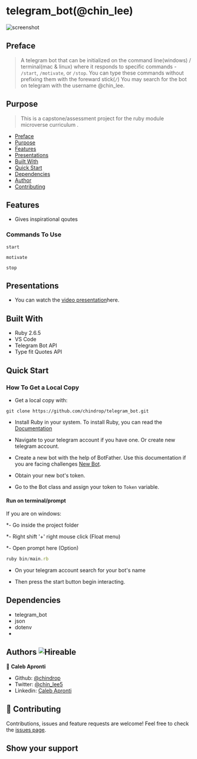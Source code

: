 # telegram_bot(@chin_lee)

![screenshot](https://user-images.githubusercontent.com/18409068/90449241-865bae80-e0d6-11ea-8a82-c2e79bbc118c.png)
## Preface

> A telegram bot that can be initialized on the command line(windows) / terminal(mac &amp; linux) where it responds to specific commands - ```/start```, ```/motivate```, or ```/stop```.
You can type these commands without prefixing them with the foreward stick(```/```)
You may search for the bot on telegram with the username @chin_lee.

## Purpose

> This is a capstone/assessment project for the ruby module microverse curriculum .

- [Preface](#preface)
- [Purpose](#purpose)
- [Features](#features)
- [Presentations](#presentations)
- [Built With](#built-with)
- [Quick Start](#quick-start)
- [Dependencies](#dependencies)
- [Author](#author)
- [Contributing](#contributing)

## Features

- Gives inspirational qoutes

### Commands To Use


```console
start
```

```console
motivate
```

 ```console
stop
```

## Presentations

- You can watch the [video presentation](https://www.loom.com/share/d7527d27bd5a47f5a4919d2d74ecc593)here.

## Built With

- Ruby 2.6.5
- VS Code
- Telegram Bot API
- Type fit Quotes API

## Quick Start

### How To Get a Local Copy

- Get  a local copy with:

```console
git clone https://github.com/chindrop/telegram_bot.git
```

- Install Ruby in your system. To install Ruby, you can read the [Documentation](https://www.ruby-lang.org/en/documentation/installation/)

- Navigate to your telegram account if you have one. Or create new telegram account.
- Create a new bot with the help of BotFather. Use this documentation if you are facing challenges [New Bot](https://core.telegram.org/bots#6-botfather).
- Obtain your new bot's token.
- Go to the Bot class and assign your token to ```Token``` variable.

#### Run on terminal/prompt

If you are on windows:

*- Go inside the project folder

*- Right shift '+' right mouse click (Float menu)

*- Open prompt here (Option)

```js
ruby bin/main.rb
```

- On your telegram account search for your bot's name

- Then press the start button begin interacting.

## Dependencies

- telegram_bot
- json
- dotenv
- 


## Authors ![Hireable](https://img.shields.io/badge/HIREABLE-YES-yellowgreen&?style=for-the-badge)

👤 **Caleb Apronti**

- Github: [@chindrop](https://github.com/chindrop)
- Twitter: [@chin_lee5](https://twitter.com/chin_lee5)
- Linkedin: [Caleb Apronti](https://www.linkedin.com/in/caleb-apronti-8b511687/)
## 🤝 Contributing

Contributions, issues and feature requests are welcome!
Feel free to check the [issues page](https://github.com/chindrop/telegram_bot/issues).

## Show your support
